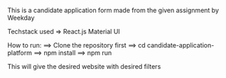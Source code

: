 This is a candidate application form made from the given assignment by Weekday

Techstack used =>
React.js
Material UI

How to run:
==> Clone the repository first
==> cd candidate-application-platform
==> npm install
==> npm run

This will give the desired website with desired filters
